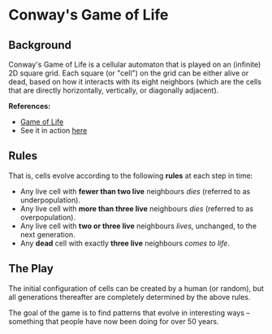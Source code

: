 # Conway's Game of Life

## Background

Conway's Game of Life is a cellular automaton that is played on an (infinite) 2D square grid. Each square (or "cell") on the grid can be either alive or dead, based on how it interacts with its eight neighbors (which are the cells that are directly horizontally, vertically, or diagonally adjacent). 

**References:** 
 * [Game of Life](https://conwaylife.com/wiki/Conway%27s_Game_of_Life)
 * See it in action [here](https://conwaylife.com/)

## Rules

That is, cells evolve according to the following **rules** at each step in time:

 * Any live cell with **fewer than two live** neighbours _dies_ (referred to as underpopulation).
 * Any live cell with **more than three live** neighbours _dies_ (referred to as overpopulation).
 * Any live cell with **two or three live** neighbours _lives_, unchanged, to the next generation.
 * Any **dead** cell with exactly **three live** neighbours _comes to life_.

## The Play

The initial configuration of cells can be created by a human (or random), but all generations thereafter are completely determined by the above rules. 

The goal of the game is to find patterns that evolve in interesting ways – something that people have now been doing for over 50 years.
